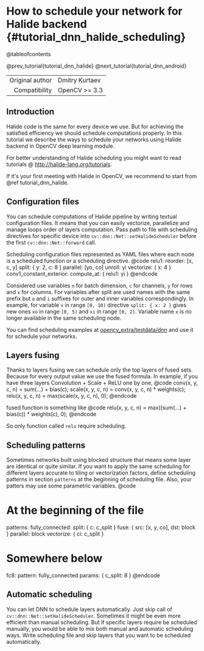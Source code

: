 # How to schedule your network for Halide backend {#tutorial_dnn_halide_scheduling}

@tableofcontents

@prev_tutorial{tutorial_dnn_halide}
@next_tutorial{tutorial_dnn_android}

|    |    |
| -: | :- |
| Original author | Dmitry Kurtaev |
| Compatibility | OpenCV >= 3.3 |

## Introduction
Halide code is the same for every device we use. But for achieving the satisfied
efficiency we should schedule computations properly. In this tutorial we describe
the ways to schedule your networks using Halide backend in OpenCV deep learning module.

For better understanding of Halide scheduling you might want to read tutorials @ http://halide-lang.org/tutorials.

If it's your first meeting with Halide in OpenCV, we recommend to start from @ref tutorial_dnn_halide.

## Configuration files
You can schedule computations of Halide pipeline by writing textual configuration files.
It means that you can easily vectorize, parallelize and manage loops order of
layers computation. Pass path to file with scheduling directives for specific
device into ```cv::dnn::Net::setHalideScheduler``` before the first ```cv::dnn::Net::forward``` call.

Scheduling configuration files represented as YAML files where each node is a
scheduled function or a scheduling directive.
@code
relu1:
  reorder: [x, c, y]
  split: { y: 2, c: 8 }
  parallel: [yo, co]
  unroll: yi
  vectorize: { x: 4 }
conv1_constant_exterior:
  compute_at: { relu1: yi }
@endcode

Considered use variables `n` for batch dimension, `c` for channels,
`y` for rows and `x` for columns. For variables after split are used names
with the same prefix but `o` and `i` suffixes for outer and inner variables
correspondingly. In example, for variable `x` in range `[0, 10)` directive
`split: { x: 2 }` gives new ones `xo` in range `[0, 5)` and `xi` in range `[0, 2)`.
Variable name `x` is no longer available in the same scheduling node.

You can find scheduling examples at [opencv_extra/testdata/dnn](https://github.com/opencv/opencv_extra/tree/5.x/testdata/dnn)
and use it for schedule your networks.

## Layers fusing
Thanks to layers fusing we can schedule only the top layers of fused sets.
Because for every output value we use the fused formula.
In example, if you have three layers Convolution + Scale + ReLU one by one,
@code
conv(x, y, c, n) = sum(...) + bias(c);
scale(x, y, c, n) = conv(x, y, c, n) * weights(c);
relu(x, y, c, n) = max(scale(x, y, c, n), 0);
@endcode

fused function is something like
@code
relu(x, y, c, n) = max((sum(...) + bias(c)) * weights(c), 0);
@endcode

So only function called `relu` require scheduling.

## Scheduling patterns
Sometimes networks built using blocked structure that means some layer are
identical or quite similar. If you want to apply the same scheduling for
different layers accurate to tiling or vectorization factors, define scheduling
patterns in section `patterns` at the beginning of scheduling file.
Also, your patters may use some parametric variables.
@code
# At the beginning of the file
patterns:
  fully_connected:
    split: { c: c_split }
    fuse: { src: [x, y, co], dst: block }
    parallel: block
    vectorize: { ci: c_split }
# Somewhere below
fc8:
  pattern: fully_connected
  params: { c_split: 8 }
@endcode

## Automatic scheduling
You can let DNN to schedule layers automatically. Just skip call of ```cv::dnn::Net::setHalideScheduler```. Sometimes it might be even more efficient than manual scheduling.
But if specific layers require be scheduled manually, you would be able to
mix both manual and automatic scheduling ways. Write scheduling file
and skip layers that you want to be scheduled automatically.
